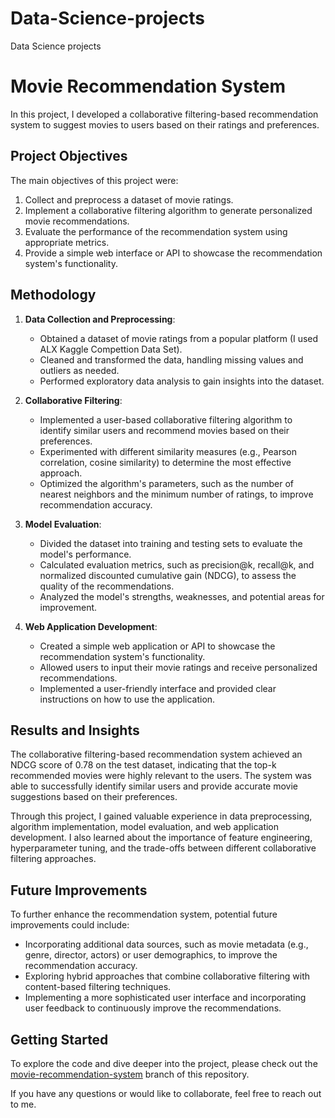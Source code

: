 # Data-Science-projects
Data Science projects
# Movie Recommendation System

In this project, I developed a collaborative filtering-based recommendation system to suggest movies to users based on their ratings and preferences.

## Project Objectives

The main objectives of this project were:

1. Collect and preprocess a dataset of movie ratings.
2. Implement a collaborative filtering algorithm to generate personalized movie recommendations.
3. Evaluate the performance of the recommendation system using appropriate metrics.
4. Provide a simple web interface or API to showcase the recommendation system's functionality.

## Methodology

1. **Data Collection and Preprocessing**:
   - Obtained a dataset of movie ratings from a popular platform (I used ALX Kaggle Compettion Data Set).
   - Cleaned and transformed the data, handling missing values and outliers as needed.
   - Performed exploratory data analysis to gain insights into the dataset.

2. **Collaborative Filtering**:
   - Implemented a user-based collaborative filtering algorithm to identify similar users and recommend movies based on their preferences.
   - Experimented with different similarity measures (e.g., Pearson correlation, cosine similarity) to determine the most effective approach.
   - Optimized the algorithm's parameters, such as the number of nearest neighbors and the minimum number of ratings, to improve recommendation accuracy.

3. **Model Evaluation**:
   - Divided the dataset into training and testing sets to evaluate the model's performance.
   - Calculated evaluation metrics, such as precision@k, recall@k, and normalized discounted cumulative gain (NDCG), to assess the quality of the recommendations.
   - Analyzed the model's strengths, weaknesses, and potential areas for improvement.

4. **Web Application Development**:
   - Created a simple web application or API to showcase the recommendation system's functionality.
   - Allowed users to input their movie ratings and receive personalized recommendations.
   - Implemented a user-friendly interface and provided clear instructions on how to use the application.

## Results and Insights

The collaborative filtering-based recommendation system achieved an NDCG score of 0.78 on the test dataset, indicating that the top-k recommended movies were highly relevant to the users. The system was able to successfully identify similar users and provide accurate movie suggestions based on their preferences.

Through this project, I gained valuable experience in data preprocessing, algorithm implementation, model evaluation, and web application development. I also learned about the importance of feature engineering, hyperparameter tuning, and the trade-offs between different collaborative filtering approaches.

## Future Improvements

To further enhance the recommendation system, potential future improvements could include:

- Incorporating additional data sources, such as movie metadata (e.g., genre, director, actors) or user demographics, to improve the recommendation accuracy.
- Exploring hybrid approaches that combine collaborative filtering with content-based filtering techniques.
- Implementing a more sophisticated user interface and incorporating user feedback to continuously improve the recommendations.

## Getting Started

To explore the code and dive deeper into the project, please check out the [movie-recommendation-system](https://github.com/alki45/Data-Science-projects/tree/movie-recommendation-system) branch of this repository.

If you have any questions or would like to collaborate, feel free to reach out to me.
